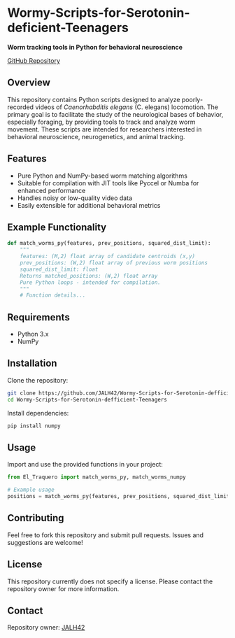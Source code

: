 # Wormy-Scripts-for-Serotonin-deficient-Teenagers

**Worm tracking tools in Python for behavioral neuroscience**

[GitHub Repository](https://github.com/JALH42/Wormy-Scripts-for-Serotonin-defficient-Teenagers)

## Overview

This repository contains Python scripts designed to analyze poorly-recorded videos of _Caenorhabditis elegans_ (C. elegans) locomotion. The primary goal is to facilitate the study of the neurological bases of behavior, especially foraging, by providing tools to track and analyze worm movement. These scripts are intended for researchers interested in behavioral neuroscience, neurogenetics, and animal tracking.

## Features

- Pure Python and NumPy-based worm matching algorithms
- Suitable for compilation with JIT tools like Pyccel or Numba for enhanced performance
- Handles noisy or low-quality video data
- Easily extensible for additional behavioral metrics

## Example Functionality

```python
def match_worms_py(features, prev_positions, squared_dist_limit):
    """
    features: (M,2) float array of candidate centroids (x,y)
    prev_positions: (W,2) float array of previous worm positions
    squared_dist_limit: float
    Returns matched_positions: (W,2) float array
    Pure Python loops - intended for compilation.
    """
    # Function details...
```

## Requirements

- Python 3.x
- NumPy

## Installation

Clone the repository:
```bash
git clone https://github.com/JALH42/Wormy-Scripts-for-Serotonin-defficient-Teenagers.git
cd Wormy-Scripts-for-Serotonin-defficient-Teenagers
```
Install dependencies:
```bash
pip install numpy
```

## Usage

Import and use the provided functions in your project:
```python
from El_Traquero import match_worms_py, match_worms_numpy

# Example usage
positions = match_worms_py(features, prev_positions, squared_dist_limit)
```

## Contributing

Feel free to fork this repository and submit pull requests. Issues and suggestions are welcome!

## License

This repository currently does not specify a license. Please contact the repository owner for more information.

## Contact

Repository owner: [JALH42](https://github.com/JALH42)
